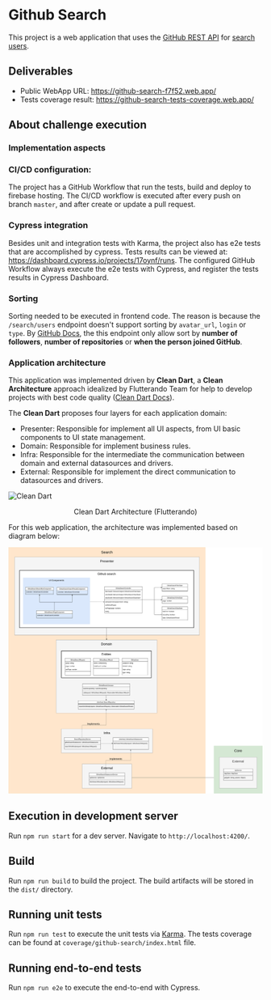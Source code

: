 # Github Search

This project is a web application that uses the [GitHub REST API](https://docs.github.com/en/rest) for [search users](https://docs.github.com/en/rest/users/users).


## Deliverables

- Public WebApp URL: https://github-search-f7f52.web.app/
- Tests coverage result: https://github-search-tests-coverage.web.app/


## About challenge execution

### Implementation aspects

### CI/CD configuration:

The project has a GitHub Workflow that run the tests, build and deploy to firebase hosting. The CI/CD workflow is executed after every push on branch `master`, and after create or update a pull request. 

### Cypress integration

Besides unit and integration tests with Karma, the project also has e2e tests that are accomplished by cypress. Tests results can be viewed at: https://dashboard.cypress.io/projects/17oynf/runs. The configured GitHub Workflow always execute the e2e tests with Cypress, and register the tests results in Cypress Dashboard.

### Sorting

Sorting needed to be executed in frontend code. The reason is because the `/search/users` endpoint doesn't support sorting by `avatar_url`, `login` or `type`. By [GitHub Docs](https://docs.github.com/pt/rest/search#search-users), the this endpoint only allow sort by **number of followers**, **number of repositories** or **when the person joined GitHub**.
   

### Application architecture

This application was implemented driven by **Clean Dart**, a **Clean Architecture** approach idealized by Flutterando Team for help to develop projects with best code quality ([Clean Dart Docs](https://github.com/Flutterando/Clean-Dart)).

The **Clean Dart** proposes four layers for each application domain:
- Presenter: Responsible for implement all UI aspects, from UI basic components to UI state management.
- Domain: Responsible for implement business rules.
- Infra: Responsible for the intermediate the communication between domain and external datasources and drivers.
- External: Responsible for implement the direct communication to datasources and drivers.

![Clean Dart](https://github.com/Flutterando/Clean-Dart/raw/master/imgs/img1.png)
<center>Clean Dart Architecture (Flutterando)</center>


For this web application, the architecture was implemented based on diagram below:

![Application Architecture](./docs/images/application-architecture.png)


## Execution in development server

Run `npm run start` for a dev server. Navigate to `http://localhost:4200/`.

## Build

Run `npm run build` to build the project. The build artifacts will be stored in the `dist/` directory.

## Running unit tests

Run `npm run test` to execute the unit tests via [Karma](https://karma-runner.github.io). The tests coverage can be found at `coverage/github-search/index.html` file.



## Running end-to-end tests

Run `npm run e2e` to execute the end-to-end with Cypress.
